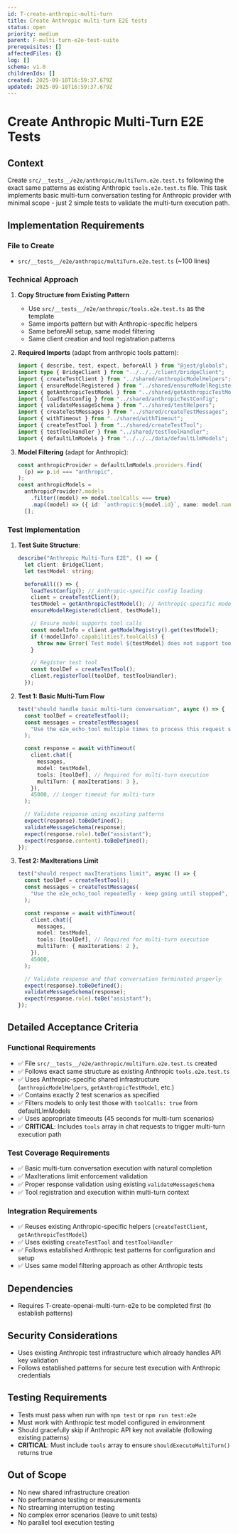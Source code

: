 ```yaml
---
id: T-create-anthropic-multi-turn
title: Create Anthropic multi-turn E2E tests
status: open
priority: medium
parent: F-multi-turn-e2e-test-suite
prerequisites: []
affectedFiles: {}
log: []
schema: v1.0
childrenIds: []
created: 2025-09-18T16:59:37.679Z
updated: 2025-09-18T16:59:37.679Z
---
```


# Create Anthropic Multi-Turn E2E Tests

## Context

Create `src/__tests__/e2e/anthropic/multiTurn.e2e.test.ts` following the exact same patterns as existing Anthropic `tools.e2e.test.ts` file. This task implements basic multi-turn conversation testing for Anthropic provider with minimal scope - just 2 simple tests to validate the multi-turn execution path.

## Implementation Requirements

### File to Create

- `src/__tests__/e2e/anthropic/multiTurn.e2e.test.ts` (~100 lines)

### Technical Approach

1. **Copy Structure from Existing Pattern**
   - Use `src/__tests__/e2e/anthropic/tools.e2e.test.ts` as the template
   - Same imports pattern but with Anthropic-specific helpers
   - Same beforeAll setup, same model filtering
   - Same client creation and tool registration patterns

2. **Required Imports** (adapt from anthropic tools pattern):

   ```typescript
   import { describe, test, expect, beforeAll } from "@jest/globals";
   import type { BridgeClient } from "../../../client/bridgeClient";
   import { createTestClient } from "../shared/anthropicModelHelpers";
   import { ensureModelRegistered } from "../shared/ensureModelRegistered";
   import { getAnthropicTestModel } from "../shared/getAnthropicTestModel";
   import { loadTestConfig } from "../shared/anthropicTestConfig";
   import { validateMessageSchema } from "../shared/testHelpers";
   import { createTestMessages } from "../shared/createTestMessages";
   import { withTimeout } from "../shared/withTimeout";
   import { createTestTool } from "../shared/createTestTool";
   import { testToolHandler } from "../shared/testToolHandler";
   import { defaultLlmModels } from "../../../data/defaultLlmModels";
   ```

3. **Model Filtering** (adapt for Anthropic):
   ```typescript
   const anthropicProvider = defaultLlmModels.providers.find(
     (p) => p.id === "anthropic",
   );
   const anthropicModels =
     anthropicProvider?.models
       .filter((model) => model.toolCalls === true)
       .map((model) => ({ id: `anthropic:${model.id}`, name: model.name })) ||
     [];
   ```

### Test Implementation

1. **Test Suite Structure**:

   ```typescript
   describe("Anthropic Multi-Turn E2E", () => {
     let client: BridgeClient;
     let testModel: string;

     beforeAll(() => {
       loadTestConfig(); // Anthropic-specific config loading
       client = createTestClient();
       testModel = getAnthropicTestModel(); // Anthropic-specific model getter
       ensureModelRegistered(client, testModel);

       // Ensure model supports tool calls
       const modelInfo = client.getModelRegistry().get(testModel);
       if (!modelInfo?.capabilities?.toolCalls) {
         throw new Error(`Test model ${testModel} does not support tool calls`);
       }

       // Register test tool
       const toolDef = createTestTool();
       client.registerTool(toolDef, testToolHandler);
     });
   ```

2. **Test 1: Basic Multi-Turn Flow**

   ```typescript
   test("should handle basic multi-turn conversation", async () => {
     const toolDef = createTestTool();
     const messages = createTestMessages(
       "Use the e2e_echo_tool multiple times to process this request step by step",
     );

     const response = await withTimeout(
       client.chat({
         messages,
         model: testModel,
         tools: [toolDef], // Required for multi-turn execution
         multiTurn: { maxIterations: 3 },
       }),
       45000, // Longer timeout for multi-turn
     );

     // Validate response using existing patterns
     expect(response).toBeDefined();
     validateMessageSchema(response);
     expect(response.role).toBe("assistant");
     expect(response.content).toBeDefined();
   });
   ```

3. **Test 2: MaxIterations Limit**

   ```typescript
   test("should respect maxIterations limit", async () => {
     const toolDef = createTestTool();
     const messages = createTestMessages(
       "Use the e2e_echo_tool repeatedly - keep going until stopped",
     );

     const response = await withTimeout(
       client.chat({
         messages,
         model: testModel,
         tools: [toolDef], // Required for multi-turn execution
         multiTurn: { maxIterations: 2 },
       }),
       45000,
     );

     // Validate response and that conversation terminated properly
     expect(response).toBeDefined();
     validateMessageSchema(response);
     expect(response.role).toBe("assistant");
   });
   ```

## Detailed Acceptance Criteria

### Functional Requirements

- ✅ File `src/__tests__/e2e/anthropic/multiTurn.e2e.test.ts` created
- ✅ Follows exact same structure as existing Anthropic `tools.e2e.test.ts`
- ✅ Uses Anthropic-specific shared infrastructure (`anthropicModelHelpers`, `getAnthropicTestModel`, etc.)
- ✅ Contains exactly 2 test scenarios as specified
- ✅ Filters models to only test those with `toolCalls: true` from defaultLlmModels
- ✅ Uses appropriate timeouts (45 seconds for multi-turn scenarios)
- ✅ **CRITICAL**: Includes `tools` array in chat requests to trigger multi-turn execution path

### Test Coverage Requirements

- ✅ Basic multi-turn conversation execution with natural completion
- ✅ MaxIterations limit enforcement validation
- ✅ Proper response validation using existing `validateMessageSchema`
- ✅ Tool registration and execution within multi-turn context

### Integration Requirements

- ✅ Reuses existing Anthropic-specific helpers (`createTestClient`, `getAnthropicTestModel`)
- ✅ Uses existing `createTestTool` and `testToolHandler`
- ✅ Follows established Anthropic test patterns for configuration and setup
- ✅ Uses same model filtering approach as other Anthropic tests

## Dependencies

- Requires T-create-openai-multi-turn-e2e to be completed first (to establish patterns)

## Security Considerations

- Uses existing Anthropic test infrastructure which already handles API key validation
- Follows established patterns for secure test execution with Anthropic credentials

## Testing Requirements

- Tests must pass when run with `npm test` or `npm run test:e2e`
- Must work with Anthropic test model configured in environment
- Should gracefully skip if Anthropic API key not available (following existing patterns)
- **CRITICAL**: Must include `tools` array to ensure `shouldExecuteMultiTurn()` returns true

## Out of Scope

- No new shared infrastructure creation
- No performance testing or measurements
- No streaming interruption testing
- No complex error scenarios (leave to unit tests)
- No parallel tool execution testing
